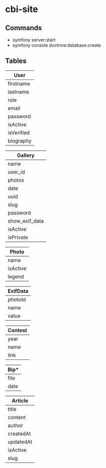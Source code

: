 # cbi-site

## Commands 

- symfony server:start
- symfony console doctrine:database:create

## Tables

| **User**  |
|-----------|
| firstname |
| lastname  |
| role      |
| email      |
| password      |
| isActive      |
| isVerified      |
| biography      |

| **Gallery**  |
|-----------|
| name |
| user_id  |
| photos   |
| date     |
| uuid      |
| slug      |
| password      |
| show_exif_data      |
| isActive      |
| isPrivate      |

| **Photo**  |
|-----------|
| name |
| isActive   |
| legend     |

| **ExifData**  |
|-----------|
| photoId |
| name  |
| value   |

| **Contest**  |
|-----------|
| year |
| name  |
| link   |


| **Bip***  |
|-----------|
| file |
| date  |


| **Article**  |
|-----------|
| title |
| content |
| author   |
| createdAt   |
| updatedAt   |
| isActive   |
| slug   |




